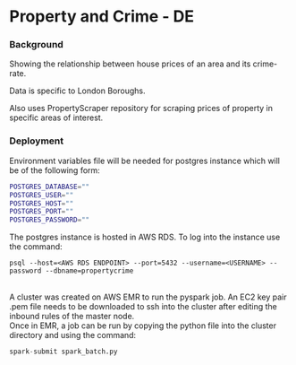 # Property and Crime - DE

### Background
Showing the relationship between house prices of an area 
and its crime-rate. 

Data is specific to London Boroughs. 

Also uses PropertyScraper repository for scraping prices of property
in specific areas of interest.

### Deployment

Environment variables file will be needed for postgres instance which will
be of the following form:

```sh
POSTGRES_DATABASE=""
POSTGRES_USER=""
POSTGRES_HOST=""
POSTGRES_PORT=""
POSTGRES_PASSWORD=""
```
The postgres instance is hosted in AWS RDS. To log into the instance use the 
command:

```
psql --host=<AWS RDS ENDPOINT> --port=5432 --username=<USERNAME> --password --dbname=propertycrime
```

\
A cluster was created on AWS EMR to run the pyspark job. An EC2 key 
pair .pem file needs to be downloaded to ssh into the cluster after editing the 
inbound rules of the master node. \
Once in EMR, a job can be run by copying the python file into the cluster directory
and using the command:

```python
spark-submit spark_batch.py
```

